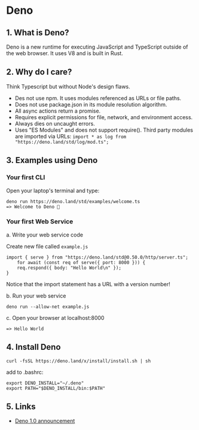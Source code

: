 <!-- numbers -->

# Deno

## 1. What is Deno?
Deno is a new runtime for executing JavaScript and TypeScript outside of the web browser. It uses V8 and is built in Rust.

## 2. Why do I care?
Think Typescript but without Node's design flaws.

* Des not use npm. It uses modules referenced as URLs or file paths.
* Does not use package.json in its module resolution algorithm.
* All async actions return a promise.
* Requires explicit permissions for file, network, and environment access.
* Always dies on uncaught errors.
* Uses "ES Modules" and does not support require(). Third party modules are imported via URLs: `import * as log from "https://deno.land/std/log/mod.ts";`

## 3. Examples using Deno

### Your first CLI

Open your laptop's terminal and type:
```
deno run https://deno.land/std/examples/welcome.ts
=> Welcome to Deno 🦕
```

### Your first Web Service
a. Write your web service code

Create new file called `example.js`

```
import { serve } from "https://deno.land/std@0.50.0/http/server.ts";
	for await (const req of serve({ port: 8000 })) {
	req.respond({ body: "Hello World\n" });
}

```

Notice that the import statement has a URL with a version number!

b. Run your web service
```
deno run --allow-net example.js
```

c. Open your browser at localhost:8000
```
=> Hello World
```

## 4. Install Deno

```
curl -fsSL https://deno.land/x/install/install.sh | sh
```

add to .bashrc:

```
export DENO_INSTALL="~/.deno"
export PATH="$DENO_INSTALL/bin:$PATH"
```

## 5. Links
* [Deno 1.0 announcement](https://deno.land/v1)
